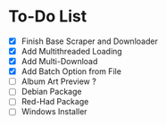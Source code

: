 # To-Do List

- [x] Finish Base Scraper and Downloader
- [x] Add Multithreaded Loading
- [x] Add Multi-Download
- [x] Add Batch Option from File
- [ ] Album Art Preview ?
- [ ] Debian Package
- [ ] Red-Had Package
- [ ] Windows Installer

